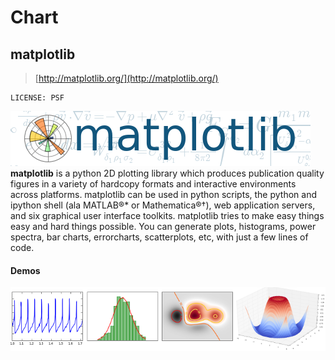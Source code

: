 # Chart

## matplotlib

> [http://matplotlib.org/](http://matplotlib.org/)

	LICENSE: PSF

![logo](../images/logo_matplotlib.png)
**matplotlib** is a python 2D plotting library which produces publication quality figures in a variety of hardcopy formats and interactive environments across platforms. matplotlib can be used in python scripts, the python and ipython shell (ala MATLAB®* or Mathematica®†), web application servers, and six graphical user interface toolkits. matplotlib tries to make easy things easy and hard things possible. You can generate plots, histograms, power spectra, bar charts, errorcharts, scatterplots, etc, with just a few lines of code. 

#### Demos

![demo](../images/demo_matplotlib.png)
